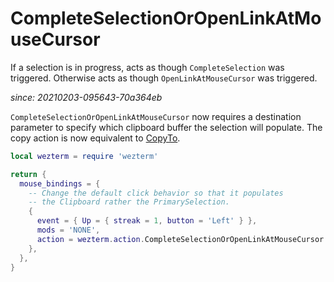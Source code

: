 # CompleteSelectionOrOpenLinkAtMouseCursor

If a selection is in progress, acts as though `CompleteSelection` was
triggered.  Otherwise acts as though `OpenLinkAtMouseCursor` was
triggered.


*since: 20210203-095643-70a364eb*

`CompleteSelectionOrOpenLinkAtMouseCursor` now requires a destination parameter to specify
which clipboard buffer the selection will populate. The copy action
is now equivalent to [CopyTo](CopyTo.md).

```lua
local wezterm = require 'wezterm'

return {
  mouse_bindings = {
    -- Change the default click behavior so that it populates
    -- the Clipboard rather the PrimarySelection.
    {
      event = { Up = { streak = 1, button = 'Left' } },
      mods = 'NONE',
      action = wezterm.action.CompleteSelectionOrOpenLinkAtMouseCursor 'Clipboard',
    },
  },
}
```
